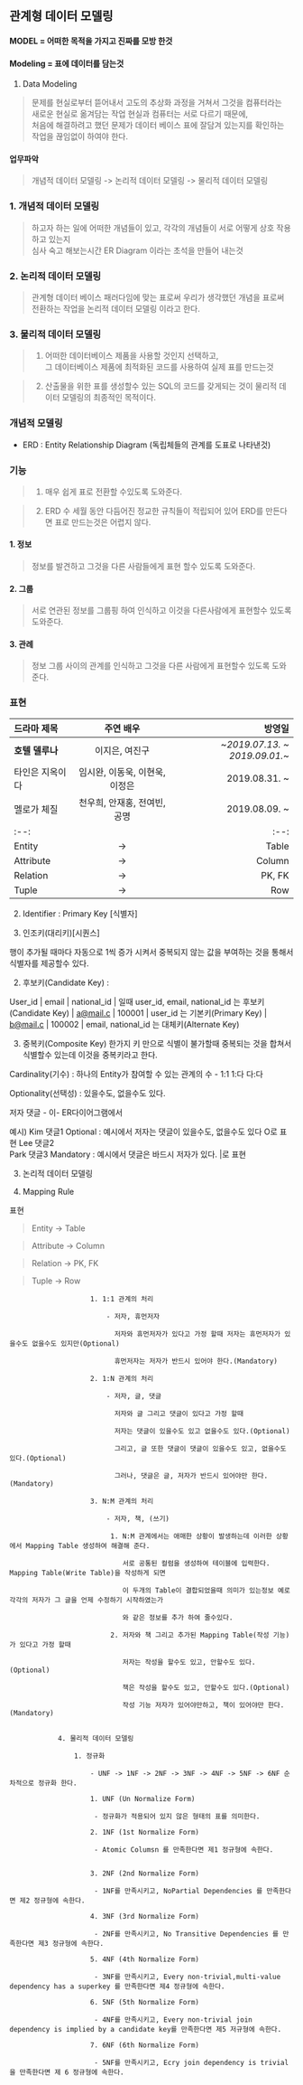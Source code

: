 ## 관계형 데이터 모델링

#### MODEL = 어떠한 목적을 가지고 진짜를 모방 한것

#### Modeling = 표에 데이터를 담는것

1. Data Modeling 
				
> 문제를 현실로부터 뜯어내서 고도의 추상화 과정을 거쳐서 그것을 컴퓨터라는<br>
새로운 현실로 옮겨담는 작업 현실과 컴퓨터는 서로 다르기 때문에,<br>
처음에 해결하려고 했던 문제가 데이터 베이스 표에 잘담겨 있는지를 확인하는 작업을 끊임없이 하여야 한다.		

#### 업무파악 
				
> 개념적 데이터 모델링 -> 논리적 데이터 모델링 -> 물리적 데이터 모델링

### 1. 개념적 데이터 모델링
						
> 하고자 하는 일에 어떠한 개념들이 있고, 각각의 개념들이 서로 어떻게 상호 작용하고 있는지<br>
심사 숙고 해보는시간 ER Diagram 이라는 초석을 만들어 내는것
						 
### 2. 논리적 데이터 모델링
						
> 관계형 데이터 베이스 패러다임에 맞는 표로써 우리가 생각했던 개념을 표로써<br>
전환하는 작업을 논리적 데이터 모델링 이라고 한다.
						
### 3. 물리적 데이터 모델링
							
> 1.  어떠한 데이터베이스 제품을 사용할 것인지 선택하고,<br>
그 데이터베이스 제품에 최적화된 코드를 사용하여 실제 표를 만드는것
							
> 2.  산출물을 위한 표를 생성할수 있는 SQL의 코드를 갖게되는 것이 물리적 데이터 모델링의 최종적인 목적이다.
							
### 개념적 모델링 
				
- ERD : Entity Relationship Diagram (독립체들의 관계를 도표로 나타낸것)
							
### 기능
>1. 매우 쉽게 표로 전환할 수있도록 도와준다.
								
>2. ERD 수 세월 동안 다듬어진 정교한 규칙들이 적립되어 있어 ERD를 만든다면 표로 만드는것은 어렵지 않다.
								
#### 1. 정보 
										
> 정보를 발견하고 그것을 다른 사람들에게 표현 할수 있도록 도와준다.
#### 2. 그룹
										
> 서로 연관된 정보를 그룹핑 하여 인식하고 이것을 다른사람에게 표현할수 있도록 도와준다.
									
#### 3. 관례
										
> 정보 그룹 사이의 관계를 인식하고 그것을 다른 사람에게 표현할수 있도록 도와준다.
							  
### 표현
| 드라마 제목 | 주연 배우 | 방영일 |
|:----------|:----------:|----------:|
| **호텔 델루나** | 이지은, 여진구 | ~*2019.07.13. ~ 2019.09.01.*~ |
| 타인은 지옥이다 | 임시완, 이동욱, 이현욱, 이정은 | 2019.08.31. ~ |
| 멜로가 체질 | 천우희, 안재홍, 전여빈, 공명 | 2019.08.09. ~ |
|:--:||:--:||:--:|
|Entity|->|Table|									 
|Attribute|->|Column|									
|Relation|->|PK, FK|									 
|Tuple|->|Row|
														
					
2. Identifier : Primary Key [식별자]
							
1. 인조키(대리키)[시퀀스] 

행이 추가될 때마다 자동으로 1씩 증가 시켜서 중복되지 않는 값을 부여하는 것을 통해서 식별자를 제공할수 있다. 
								
2. 후보키(Candidate Key) : 	

User_id	  | email    | national_id |  일때   user_id, email, national_id 는 후보키(Candidate Key)
																	  |	a@mail.c | 100001	   |		user_id 는 기본키(Primary Key) 
																	  |	b@mail.c | 100002	   |	  	email, national_id 는 대체키(Alternate Key)
								
3. 중복키(Composite Key)
한가지 키 만으로 식별이 불가할때 중복되는 것을 합쳐서 식별할수 있는데 이것을 중복키라고 한다. 
							
Cardinality(기수) : 하나의 Entity가 참여할 수 있는 관계의 수 - 1:1 1:다 다:다
							
Optionality(선택성) : 있을수도, 없을수도 있다.
							
저자		댓글	- 이- ER다이어그램에서 
								
예시)	Kim			댓글1		Optional : 예시에서 저자는 댓글이 있을수도, 없을수도 있다 	 	O로 표현
Lee			댓글2										
Park		댓글3		Mandatory : 예시에서 댓글은 바드시 저자가 있다.				|로 표현
				
3. 논리적 데이터 모델링
				
1. Mapping Rule
						
표현 	 

>Entity      -> 	Table
									 
>Attribute   ->	Column  
									
>Relation    -> 	PK, FK
									 
>Tuple       -> 	Row
											
						
						1. 1:1 관계의 처리
							
							- 저자, 휴먼저자
							
							  저자와 휴먼저자가 있다고 가정 할때 저자는 휴먼저자가 있을수도 없을수도 있지만(Optional)
							  
							  휴먼저자는 저자가 반드시 있어야 한다.(Mandatory)
						
						2. 1:N 관계의 처리
						
							- 저자, 글, 댓글
							
							  저자와 글 그리고 댓글이 있다고 가정 할때 
							  
							  저자는 댓글이 있을수도 있고 없을수도 있다.(Optional)
							  
							  그리고, 글 또한 댓글이 댓글이 있을수도 있고, 없을수도 있다.(Optional)
							  
							  그러나, 댓글은 글, 저자가 반드시 있어야만 한다.(Mandatory)
					
						3. N:M 관계의 처리
							
							- 저자, 책, (쓰기)
							
							 1. N:M 관계에서는 애매한 상황이 발생하는데 이러한 상황에서 Mapping Table 생성하여 해결해 준다.
							
								서로 공통된 컬럼을 생성하여 테이블에 입력한다. Mapping Table(Write Table)을 작성하게 되면 
								
								이 두개의 Table이 결합되었을때 의미가 있는정보 예로 각각의 저자가 그 글을 언제 수정하기 시작하였는가
								
								와 같은 정보를 추가 하여 줄수있다.
								
							 2. 저자와 책 그리고 추가된 Mapping Table(작성 기능)가 있다고 가정 할때
							 
								저자는 작성을 할수도 있고, 안할수도 있다.(Optional)
								
								책은 작성을 할수도 있고, 안할수도 있다.(Optional)
								
								작성 기능 저자가 있어야만하고, 책이 있어야만 한다.(Mandatory)

							
				4. 물리적 데이터 모델링
				
					1. 정규화
					
						- UNF -> 1NF -> 2NF -> 3NF -> 4NF -> 5NF -> 6NF 순차적으로 정규화 한다.
					
						1. UNF (Un Normalize Form)
						
						 - 정규화가 적용되어 있지 않은 형태의 표를 의미한다.						   
						 
						2. 1NF (1st Normalize Form) 
						
						 - Atomic Columsn 를 만족한다면 제1 정규형에 속한다.
						   
						 
						3. 2NF (2nd Normalize Form) 
						 
						 - 1NF를 만족시키고, NoPartial Dependencies 를 만족한다면 제2 정규형에 속한다.
						
						4. 3NF (3rd Normalize Form)  

						 - 2NF를 만족시키고, No Transitive Dependencies 를 만족한다면 제3 정규형에 속한다.
						 
						5. 4NF (4th Normalize Form) 
						
						 - 3NF를 만족시키고, Every non-trivial,multi-value dependency has a superkey 를 만족한다면 제4 정규형에 속한다.
						
						6. 5NF (5th Normalize Form) 
						
						 - 4NF를 만족시키고, Every non-trivial join dependency is implied by a candidate key를 만족한다면 제5 저규형에 속한다.
						
						7. 6NF (6th Normalize Form) 
						
						 - 5NF를 만족시키고, Ecry join dependency is trivial을 만족한다면 제 6 정규형에 속한다.
							  
		 
